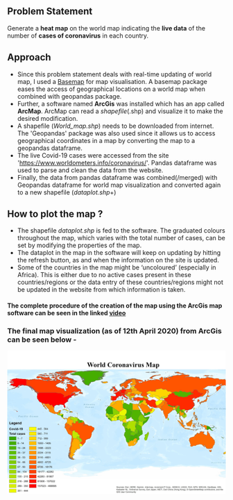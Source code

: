 ## Problem Statement 
Generate a **heat map** on the world map indicating the **live data** of the number of **cases of 
coronavirus** in each country. 

## Approach
* Since this problem statement deals with real-time updating of world map, I used a [Basemap](https://mayurmgaikwad.wordpress.com/2018/11/18/india-map-visualization-python-and-basemap/) for map visualisation. A basemap package eases the access of geographical locations on a world map when combined with geopandas package.
* Further, a software named **ArcGis** was installed which has an app called **ArcMap**. ArcMap can read a _shapefile_(.shp) and visualize it to make the desired modification.
* A shapefile (_World_map.shp_) needs to be downloaded from internet. The 'Geopandas' package was also used since it allows us to access geographical coordinates in a map by converting the map to a geopandas dataframe.
* The live Covid-19 cases were accessed from the site 'https://www.worldometers.info/coronavirus/'. Pandas dataframe was used to parse and clean the data from the website.
* Finally, the data from pandas dataframe was combined(/merged) with Geopandas dataframe for world map visualization and converted again to a new shapefile (_dataplot.shp_+)

## How to plot the map ?
* The shapefile _dataplot.shp_ is fed to the software. The graduated colours throughout the map, which varies with the total number of cases, can be set by modifying the properties of the map.
* The dataplot in the map in the software will keep on updating by hitting the refresh button, as and when the information on the site is updated.
* Some of the countries in the map might be ‘uncoloured’ (especially in Africa). This is either due to no active cases present in these countries/regions or the data entry of these countries/regions might not be updated in the website from which information is taken.

#### The complete procedure of the creation of the map using the ArcGis map software can be seen in the linked [video](https://drive.google.com/file/d/12TBUueaU31_4shZEf9CgblZws1qpZuPM/view) 

### The final map visualization (as of 12th April 2020) from ArcGis can be seen below - 
![image](https://github.com/Sarthak-22/Python-Projects/blob/main/Real-time%20Covid%20map%20plotter/Coronavirus%20world%20plot.jpg)



